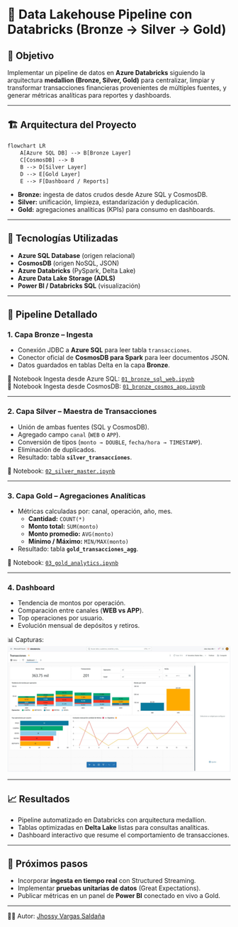# 🚀 Data Lakehouse Pipeline con Databricks (Bronze → Silver → Gold)

## 📌 Objetivo
Implementar un pipeline de datos en **Azure Databricks** siguiendo la arquitectura **medallion (Bronze, Silver, Gold)** para centralizar, limpiar y transformar transacciones financieras provenientes de múltiples fuentes, y generar métricas analíticas para reportes y dashboards.

---

## 🏗️ Arquitectura del Proyecto
```mermaid
flowchart LR
    A[Azure SQL DB] --> B[Bronze Layer]
    C[CosmosDB] --> B
    B --> D[Silver Layer]
    D --> E[Gold Layer]
    E --> F[Dashboard / Reports]
```

- **Bronze:** ingesta de datos crudos desde Azure SQL y CosmosDB.  
- **Silver:** unificación, limpieza, estandarización y deduplicación.  
- **Gold:** agregaciones analíticas (KPIs) para consumo en dashboards.  

---

## 🔧 Tecnologías Utilizadas
- **Azure SQL Database** (origen relacional)  
- **CosmosDB** (origen NoSQL, JSON)  
- **Azure Databricks** (PySpark, Delta Lake)  
- **Azure Data Lake Storage (ADLS)**  
- **Power BI / Databricks SQL** (visualización)  

---

## 📂 Pipeline Detallado

### 1. Capa Bronze – Ingesta
- Conexión JDBC a **Azure SQL** para leer tabla `transacciones`.  
- Conector oficial de **CosmosDB para Spark** para leer documentos JSON.  
- Datos guardados en tablas Delta en la capa **Bronze**.  

📄 Notebook Ingesta desde Azure SQL: [`01_bronze_sql_web.ipynb`](./notebooks/01_bronze_sql_web.ipynb)  
📄 Notebook Ingesta desde CosmosDB: [`01_bronze_cosmos_app.ipynb`](./notebooks/01_bronze_cosmos_app.ipynb)  

---

### 2. Capa Silver – Maestra de Transacciones
- Unión de ambas fuentes (SQL y CosmosDB).  
- Agregado campo `canal` (`WEB` o `APP`).  
- Conversión de tipos (`monto → DOUBLE`, `fecha/hora → TIMESTAMP`).  
- Eliminación de duplicados.  
- Resultado: tabla **`silver_transacciones`**.  

📄 Notebook: [`02_silver_master.ipynb`](./notebooks/02_silver_master.ipynb)  

---

### 3. Capa Gold – Agregaciones Analíticas
- Métricas calculadas por: canal, operación, año, mes.  
  - **Cantidad:** `COUNT(*)`  
  - **Monto total:** `SUM(monto)`  
  - **Monto promedio:** `AVG(monto)`  
  - **Mínimo / Máximo:** `MIN/MAX(monto)`  
- Resultado: tabla **`gold_transacciones_agg`**.  

📄 Notebook: [`03_gold_analytics.ipynb`](./notebooks/03_gold_analytics.ipynb)  

---

### 4. Dashboard
- Tendencia de montos por operación.  
- Comparación entre canales (**WEB vs APP**).  
- Top operaciones por usuario.  
- Evolución mensual de depósitos y retiros.  

📊 Capturas:  
![Dashboard ejemplo](./images/dashboard.png)  

---

## 📈 Resultados
- Pipeline automatizado en Databricks con arquitectura medallion.  
- Tablas optimizadas en **Delta Lake** listas para consultas analíticas.  
- Dashboard interactivo que resume el comportamiento de transacciones.  

---

## 🚀 Próximos pasos
- Incorporar **ingesta en tiempo real** con Structured Streaming.  
- Implementar **pruebas unitarias de datos** (Great Expectations).  
- Publicar métricas en un panel de **Power BI** conectado en vivo a Gold.  

---

👨‍💻 Autor: [Jhossy Vargas Saldaña](https://www.linkedin.com/in/jhossyvargas)  
